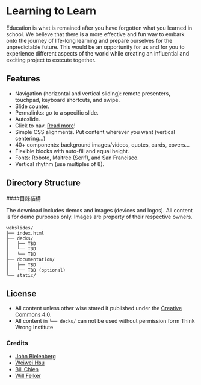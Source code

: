 # Learning to Learn

Education is what is remained after you have forgotten what you learned in school. We believe that there is a more effective and fun way to embark onto the journey of life-long learning and prepare ourselves for the unpredictable future. This would be an opportunity for us and for you to experience different aspects of the world while creating an influential and exciting project to execute together.


## Features

- Navigation (horizontal and vertical sliding): remote presenters, touchpad, keyboard shortcuts, and swipe.
- Slide counter.
- Permalinks: go to a specific slide.
- Autoslide.
- Click to nav. [Read more](docs/click-to-nav.md)!
- Simple CSS alignments. Put content wherever you want (vertical centering...)
- 40+ components: background images/videos, quotes, cards, covers...
- Flexible blocks with auto-fill and equal height.
- Fonts: Roboto, Maitree (Serif), and San Francisco.
- Vertical rhythm (use multiples of 8).


## Directory Structure
####目錄結構

The download includes demos and images (devices and logos).
All content is for demo purposes only. Images are property of their respective owners.

```
webslides/
├── index.html
├── decks/
│   ├── TBD
│   └── TBD
│   └── TBD
├── documentation/
│   ├── TBD
│   └── TBD (optional)
└── static/
```


## License

- All content unless other wise stared it published under the [Creative Commons 4.0](https://creativecommons.org/licenses/by/4.0/).
- All content in ```└── decks/``` can not be used without permission form Think Wrong Institute

### Credits

- [John Bielenberg](http://www.aiga.org/medalist-john-bielenberg)
- [Weiwei Hsu](https://weiweihsu.com)
- [Bill Chien](https://billchien.net)
- [Will Felker](https://www.williamfelker.com)
